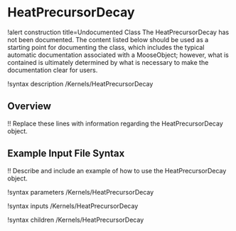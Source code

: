 # HeatPrecursorDecay

!alert construction title=Undocumented Class
The HeatPrecursorDecay has not been documented. The content listed below should be used as a starting point for
documenting the class, which includes the typical automatic documentation associated with a
MooseObject; however, what is contained is ultimately determined by what is necessary to make the
documentation clear for users.

!syntax description /Kernels/HeatPrecursorDecay

## Overview

!! Replace these lines with information regarding the HeatPrecursorDecay object.

## Example Input File Syntax

!! Describe and include an example of how to use the HeatPrecursorDecay object.

!syntax parameters /Kernels/HeatPrecursorDecay

!syntax inputs /Kernels/HeatPrecursorDecay

!syntax children /Kernels/HeatPrecursorDecay
